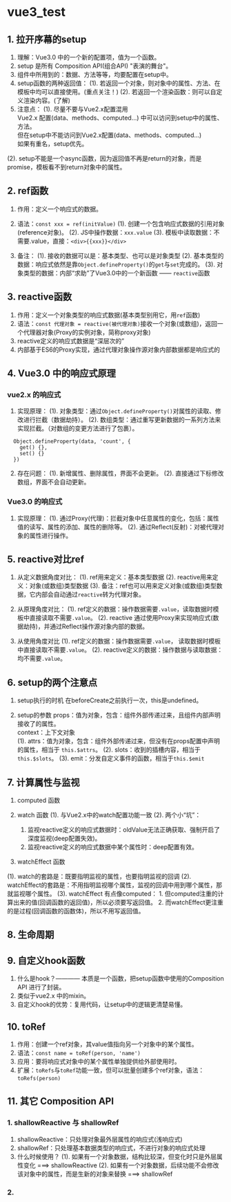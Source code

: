 <!--
 * @Descripttion: 
 * @Author: Gorgio.Liu
 * @version: 
 * @Date: 2023-05-19 16:23:46
 * @LastEditors: Gorgio.Liu
 * @LastEditTime: 2023-05-22 09:56:18
-->
# vue3_test

## 1. 拉开序幕的setup

1. 理解：Vue3.0 中的一个新的配置项，值为一个函数。
2. setup 是所有 Composition API(组合API) "表演的舞台"。
3. 组件中所用到的：数据、方法等等，均要配置在setup中。
4. setup函数的两种返回值：
  (1). 若返回一个对象，则对象中的属性、方法、在模板中均可以直接使用。(重点关注！)
  (2). 若返回一个渲染函数：则可以自定义渲染内容。(了解)
5. 注意点：
  (1). 尽量不要与Vue2.x配置混用   
    Vue2.x 配置(data、methods、computed...) 中可以访问到setup中的属性、方法。  
    但在setup中不能访问到Vue2.x配置(data、methods、computed...)   
    如果有重名，setup优先。  

  (2). setup不能是一个async函数，因为返回值不再是return的对象，而是promise，模板看不到return对象中的属性。

## 2. ref函数

1. 作用：定义一个响应式的数据。
2. 语法：`const xxx = ref(initValue)`
  (1). 创建一个包含响应式数据的引用对象(reference对象)。
  (2). JS中操作数据：`xxx.value`
  (3). 模板中读取数据：不需要.value，直接：`<div>{{xxx}}</div>`

3. 备注：
  (1). 接收的数据可以是：基本类型、也可以是对象类型
  (2). 基本类型的数据：响应式依然是靠`Object.defineProperty()`的`get`与`set`完成的。
  (3). 对象类型的数据：内部“求助”了Vue3.0中的一个新函数 —— `reactive`函数

## 3. reactive函数

1. 作用：定义一个对象类型的响应式数据(基本类型别用它，用`ref`函数)
2. 语法：`const 代理对象 = reactive(被代理对象)`接收一个对象(或数组)，返回一个代理器对象(Proxy的实例对象，简称proxy对象)
3. reactive定义的响应式数据是“深层次的”
4. 内部基于ES6的Proxy实现，通过代理对象操作源对象内部数据都是响应式的

## 4. Vue3.0 中的响应式原理

### vue2.x 的响应式
1. 实现原理：
  (1). 对象类型：通过`Object.defineProperty()`对属性的读取、修改进行拦截（数据劫持）。
  (2). 数组类型：通过重写更新数据的一系列方法来实现拦截。（对数组的变更方法进行了包裹）。
  ```
    Object.defineProperty(data, 'count', {
      get() {},
      set() {}
    })
  ```

2. 存在问题：
  (1). 新增属性、删除属性，界面不会更新。
  (2). 直接通过下标修改数组，界面不会自动更新。

### Vue3.0 的响应式
1. 实现原理：
  (1). 通过Proxy(代理)：拦截对象中任意属性的变化，包括：属性值的读写、属性的添加、属性的删除等。
  (2). 通过Reflect(反射)：对被代理对象的属性进行操作。

## 5. reactive对比ref

1. 从定义数据角度对比：
  (1). ref用来定义：基本类型数据
  (2). reactive用来定义：对象(或数组)类型数据
  (3). 备注：ref也可以用来定义对象(或数组)类型数据，它内部会自动通过`reactive`转为代理对象。

2. 从原理角度对比：
  (1). ref定义的数据：操作数据需要`.value`，读取数据时模板中直接读取不需要`.value`。
  (2). reactive 通过使用Proxy来实现响应式(数据劫持)，并通过Reflect操作源对象内部的数据。

3. 从使用角度对比
  (1). ref定义的数据：操作数据需要`.value`， 读取数据时模板中直接读取不需要`.value`。
  (2). reactive定义的数据：操作数据与读取数据：均不需要`.value`。

## 6. setup的两个注意点

1. setup执行的时机
  在beforeCreate之前执行一次，this是undefined。

2. setup的参数
  props：值为对象，包含：组件外部传递过来，且组件内部声明接收了的属性。  
  context：上下文对象  
    (1). attrs：值为对象，包含：组件外部传递过来，但没有在props配置中声明的属性，相当于 `this.$attrs`。
    (2). slots：收到的插槽内容，相当于`this.$slots`。
    (3). emit：分发自定义事件的函数，相当于`this.$emit`

## 7. 计算属性与监视

1. computed 函数
2. watch 函数
  (1). 与Vue2.x中的watch配置功能一致
  (2). 两个小“坑”：
    1. 监视reactive定义的响应式数据时：oldValue无法正确获取、强制开启了深度监视(deep配置失效)。
    2. 监视reactive定义的响应式数据中某个属性时：deep配置有效。

3. watchEffect 函数

  (1). watch的套路是：既要指明监视的属性，也要指明监视的回调
  (2). watchEffect的套路是：不用指明监视哪个属性，监视的回调中用到哪个属性，那就监视哪个属性。
  (3). watchEffect 有点像computed：
    1. 但computed注重的计算出来的值(回调函数的返回值)，所以必须要写返回值。
    2. 而watchEffect更注重的是过程(回调函数的函数体)，所以不用写返回值。

## 8. 生命周期

## 9. 自定义hook函数

1. 什么是hook？———— 本质是一个函数，把setup函数中使用的Composition API 进行了封装。
2. 类似于vue2.x 中的mixin。
3. 自定义hook的优势：复用代码，让setup中的逻辑更清楚易懂。

## 10. toRef

1. 作用：创建一个ref对象，其value值指向另一个对象中的某个属性。
2. 语法：`const name = toRef(person, 'name')`
3. 应用：要将响应式对象中的某个属性单独提供给外部使用时。
4. 扩展：`toRefs`与`toRef`功能一致，但可以批量创建多个ref对象，语法：`toRefs(person)`

## 11. 其它 Composition API

### 1. shallowReactive 与 shallowRef

1. shallowReactive：只处理对象最外层属性的响应式(浅响应式)
2. shallowRef：只处理基本数据类型的响应式，不进行对象的响应式处理
3. 什么时候使用？
  (1). 如果有一个对象数据，结构比较深，但变化时只是外层属性变化 ===> shallowReactive
  (2). 如果有一个对象数据，后续功能不会修改该对象中的属性，而是生新的对象来替换 ===> shallowRef

### 2. 
    
